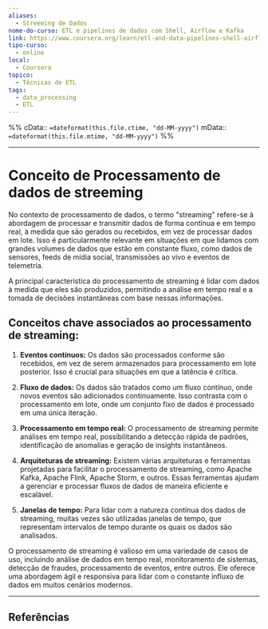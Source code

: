 ```yaml
---
aliases:
  - Streeming de Dados
nome-do-curso: ETL e pipelines de dados com Shell, Airflow e Kafka
link: https://www.coursera.org/learn/etl-and-data-pipelines-shell-airflow-kafka/home/week/1
tipo-curso:
  - online
local:
  - Coursera
topico:
  - Técnicas de ETL
tags:
  - data_processing
  - ETL
---
```

%%
cData:: `=dateformat(this.file.ctime, "dd-MM-yyyy")`
mData:: `=dateformat(this.file.mtime, "dd-MM-yyyy")`
%%


---
# Conceito de Processamento de dados de streeming

No contexto de processamento de dados, o termo "streaming" refere-se à abordagem de processar e transmitir dados de forma contínua e em tempo real, à medida que são gerados ou recebidos, em vez de processar dados em lote. Isso é particularmente relevante em situações em que lidamos com grandes volumes de dados que estão em constante fluxo, como dados de sensores, feeds de mídia social, transmissões ao vivo e eventos de telemetria.

A principal característica do processamento de streaming é lidar com dados à medida que eles são produzidos, permitindo a análise em tempo real e a tomada de decisões instantâneas com base nessas informações. 

## Conceitos chave associados ao processamento de streaming:

1. **Eventos contínuos:** Os dados são processados conforme são recebidos, em vez de serem armazenados para processamento em lote posterior. Isso é crucial para situações em que a latência é crítica.
    
2. **Fluxo de dados:** Os dados são tratados como um fluxo contínuo, onde novos eventos são adicionados continuamente. Isso contrasta com o processamento em lote, onde um conjunto fixo de dados é processado em uma única iteração.
    
3. **Processamento em tempo real:** O processamento de streaming permite análises em tempo real, possibilitando a detecção rápida de padrões, identificação de anomalias e geração de insights instantâneos.
    
4. **Arquiteturas de streaming:** Existem várias arquiteturas e ferramentas projetadas para facilitar o processamento de streaming, como Apache Kafka, Apache Flink, Apache Storm, e outros. Essas ferramentas ajudam a gerenciar e processar fluxos de dados de maneira eficiente e escalável.
    
5. **Janelas de tempo:** Para lidar com a natureza contínua dos dados de streaming, muitas vezes são utilizadas janelas de tempo, que representam intervalos de tempo durante os quais os dados são analisados.
    

O processamento de streaming é valioso em uma variedade de casos de uso, incluindo análise de dados em tempo real, monitoramento de sistemas, detecção de fraudes, processamento de eventos, entre outros. Ele oferece uma abordagem ágil e responsiva para lidar com o constante influxo de dados em muitos cenários modernos.


----
## Referências 